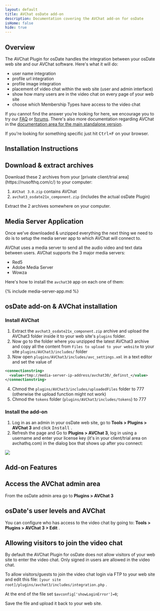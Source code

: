 ```yaml
---
layout: default
title: AVChat osDate add-on
description: Documentation covering the AVChat add-on for osDate
isHome: false
hide: true
---
```


<section class="bs-docs-section" markdown="1">
  <h1 id="overview" class="page-header">Overview</h1>
  <p class="lead">The AVChat Plugin for osDate handles the integration between your osDate web site and our AVChat software. Here's what it will do:</p>

* user name integration
* profile url integration
* profile image integration
* placement of video chat within the web site (user and admin interface)
* show how many users are in the video chat on every page of your web site
* choose which Membership Types have access to the video chat

If you cannot find the answer you’re looking for here, we encourage you to try our [FAQ](http://avchat.net/faq) or [forums](http://discuss.avchat.net/). There's also more documentation regarding AVChat in the [documentation area for the main standalone version](http://docs.avchat.net/standalone).

If you're looking for something specific just hit <kbd>Ctrl+F</kbd> on your browser.
</section>

<section class="bs-docs-section" markdown="1">
  <h1 id="installation-instructions" class="page-header">Installation Instructions</h1>
<h2 id="download-avchat-and-osdate-application">Download & extract archives</h2>
Download these 2 archives from your [private client/trial area](https://nusofthq.com/c/) to your computer:

1. `AVChat 3.0.zip` contains AVChat
2. `avchat3_osdate21x_component.zip` (includes the actual osDate Plugin)

Extract the 2 archives somewhere on your computer.

<h2 id="installing-the-media-server-app">Media Server Application</h2>
Once we've downloaded &amp; unzipped everything the next thing we need to do is to setup the media server app to which AVChat will connect to.

AVChat uses a media server to send all the audio video and text data between users. AVChat supports the 3 major media servers:

* Red5
* Adobe Media Server
* Wowza

Here's how to install the `avchat30` app on each one of them:

{% include media-server-app.md %}

<h2 id="installing-the-application-and-avchat-on-osdate">osDate add-on &amp; AVChat installation</h2>
<h3>Install AVChat</h3>

1. Extract the `avchat3_osdate21x_component.zip` archive and upload the AVChat3 folder inside it to your web site's `plugins` folder.
2. Now go to the folder where you unzipped the latest AVChat3 archive and copy all the content from `Files to upload to your website` to your site `plugins/AVChat3/includes/` folder
3. Now open `plugins/AVChat3/includes/avc_settings.xml` in a text editor and set the value of

```xml
<connectionstring>
  <value>rtmp://media-server-ip-address/avchat30/_definst_</value>
</connectionstring>
```

4. Chmod the `plugins/AVChat3/includes/uploadedFiles` folder to 777 (otherwise the upload function might not work)
5. Chmod the `tokens` folder (`plugins/AVChat3/includes/tokens`) to 777

<h3>Install the add-on</h3>

1. Log in as an admin in your osDate web site, go to **Tools > Plugins > AVChat 3** and click <kbd>Install</kbd> .
2. Refresh the page and Go to **Plugins > AVChat 3**, log in using a username and enter your license key (it's in your client/trial area on avchathq.com) in the dialog box that shows up after you connect:

<img src="{{site.github.url}}/assets/images/osDate/license_key.jpg" class="img-responsive" />

</section>

<section class="bs-docs-section" markdown="1">
<h1 id="avchat-osDate-application-features" class="page-header">Add-on Features</h1>
<h2 id="accessing-the-avchat-admin-area-osDate">Access the AVChat admin area</h2>

From the osDate admin area go to **Plugins > AVChat 3**

<h2 id="osDate-member-levels">osDate's user levels and AVChat</h2>

You can configure who has access to the video chat by going to: **Tools > Plugins > AVChat 3 > Edit** .

<h2 id="allowing-visitors-osDate">Allowing visitors to join the video chat</h2>


By default the AVChat Plugin for osDate does not allow visitors of your web site to enter the video chat. Only signed in users are allowed in the video chat.

To allow visitors/guests to join the video chat login via FTP to your web site and edit this file: `[your site root]/plugins/avchat3/includes/integration.php` .

At the end of the file set `$avconfig['showLoginError']=0`;

Save the file and upload it back to your web site.

</section>
